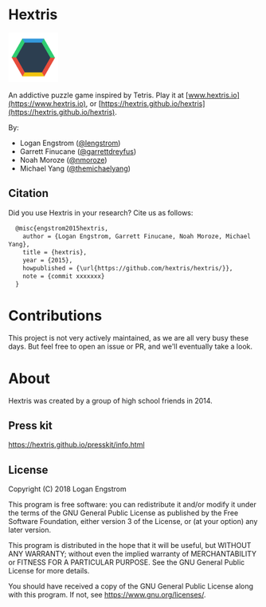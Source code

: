 Hextris
==========

<img src="images/twitter-opengraph.png" width="100px"><br>

An addictive puzzle game inspired by Tetris. Play it at [www.hextris.io](https://www.hextris.io), or [https://hextris.github.io/hextris](https://hextris.github.io/hextris).

By:
 - Logan Engstrom ([@lengstrom](https://loganengstrom.com/))
 - Garrett Finucane ([@garrettdreyfus](https://github.com/garrettdreyfus))
 - Noah Moroze ([@nmoroze](https://github.com/nmoroze))
 - Michael Yang ([@themichaelyang](https://github.com/themichaelyang))
 
 ## Citation
Did you use Hextris in your research? Cite us as follows:
```
  @misc{engstrom2015hextris,
    author = {Logan Engstrom, Garrett Finucane, Noah Moroze, Michael Yang},
    title = {hextris},
    year = {2015},
    howpublished = {\url{https://github.com/hextris/hextris/}},
    note = {commit xxxxxxx}
  }
```


# Contributions
This project is not very actively maintained, as we are all very busy these days. But feel free to open an issue or PR, and we'll eventually take a look.

# About
Hextris was created by a group of high school friends in 2014.

## Press kit
https://hextris.github.io/presskit/info.html

## License
Copyright (C) 2018 Logan Engstrom

This program is free software: you can redistribute it and/or modify
it under the terms of the GNU General Public License as published by
the Free Software Foundation, either version 3 of the License, or
(at your option) any later version.

This program is distributed in the hope that it will be useful,
but WITHOUT ANY WARRANTY; without even the implied warranty of
MERCHANTABILITY or FITNESS FOR A PARTICULAR PURPOSE.  See the
GNU General Public License for more details.

You should have received a copy of the GNU General Public License
along with this program.  If not, see <https://www.gnu.org/licenses/>.
